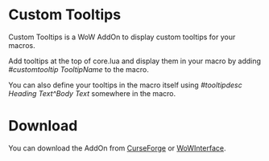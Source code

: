 Custom Tooltips
===============

Custom Tooltips is a WoW AddOn to display custom tooltips for your macros.

Add tooltips at the top of core.lua and display them in your macro by adding _#customtooltip TooltipName_ to the macro.

You can also define your tooltips in the macro itself using _#tooltipdesc Heading Text^Body Text_ somewhere in the macro.

Download
========
You can download the AddOn from [CurseForge](https://www.curseforge.com/wow/addons/custom-tooltips) or [WoWInterface](https://www.wowinterface.com/downloads/info23213-CustomTooltips.html).